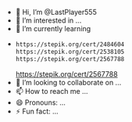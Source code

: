 - 👋 Hi, I’m @LastPlayer555
- 👀 I’m interested in ...
- 🌱 I’m currently learning
-   ```markdown
    https://stepik.org/cert/2484604
    https://stepik.org/cert/2538105
    https://stepik.org/cert/2567788
    ```
    https://stepik.org/cert/2567788
- 💞️ I’m looking to collaborate on ...
- 📫 How to reach me ...
- 😄 Pronouns: ...
- ⚡ Fun fact: ...

<!---
LastPlayer555/LastPlayer555 is a ✨ special ✨ repository because its `README.md` (this file) appears on your GitHub profile.
You can click the Preview link to take a look at your changes.
--->
